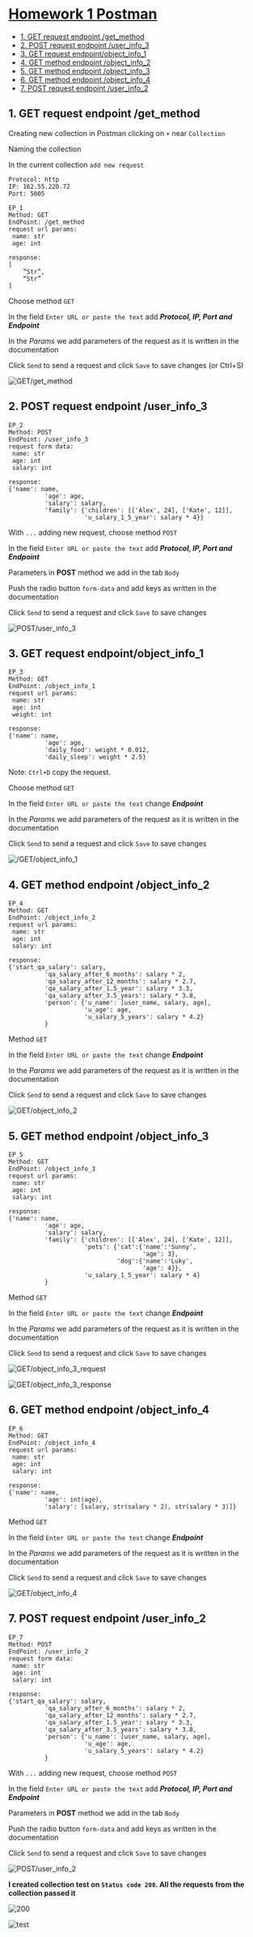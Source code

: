 # [Homework 1 Postman](https://github.com/MariaDash/Postman/blob/main/Homework1.md#homework-1)
+ [1. GET request endpoint /get_method](https://github.com/MariaDash/Postman/blob/main/Homework1.md#1-get-request-endpoint-get_method)
+ [2. POST request endpoint /user_info_3](https://github.com/MariaDash/Postman/blob/main/Homework1.md#2-post-request-endpoint-user_info_3)
+ [3. GET request endpoint/object_info_1](https://github.com/MariaDash/Postman/blob/main/Homework1.md#3-get-request-endpointobject_info_1)
+ [4. GET method endpoint /object_info_2](https://github.com/MariaDash/Postman/blob/main/Homework1.md#4-get-method-endpoint-object_info_2)
+ [5. GET method endpoint /object_info_3](https://github.com/MariaDash/Postman/blob/main/Homework1.md#5-get-method-endpoint-object_info_3)
+ [6. GET method endpoint /object_info_4](https://github.com/MariaDash/Postman/blob/main/Homework1.md#6-get-method-endpoint-object_info_4)
+ [7. POST request endpoint /user_info_2](https://github.com/MariaDash/Postman/blob/main/Homework1.md#7--post-request-endpoint-user_info_2)  

## 1. GET request endpoint /get_method
Creating new collection in Postman  clicking on `+` near `Collection`

Naming the collection

In the current collection `add new request`
```
Protocol: http
IP: 162.55.220.72
Port: 5005

EP_1
Method: GET
EndPoint: /get_method
request url params: 
 name: str
 age: int

response: 
[
    “Str”,
    “Str”
]

```
Choose method `GET`

In the field `Enter URL or paste the text` add ***Protocol, IP, Port and Endpoint***

In the *Params* we add parameters of the request as it is written in the documentation

Click `Send` to send a request and click `Save` to save changes (or Ctrl+S)

![GET/get_method](https://github.com/MariaDash/Postman/blob/main/Postman1_pics/Capture1.PNG)

## 2. POST request endpoint /user_info_3

```
EP_2
Method: POST
EndPoint: /user_info_3
request form data: 
 name: str
 age: int
 salary: int

response: 
{'name': name,
          'age': age,
          'salary': salary,
          'family': {'children': [['Alex', 24], ['Kate', 12]],
                     'u_salary_1_5_year': salary * 4}}

```
With `...` adding new request, choose method `POST`

In the field `Enter URL or paste the text` add ***Protocol, IP, Port and Endpoint***

Parameters in **POST** method we add in the tab `Body`

Push the radio button `form-data` and add keys as written in the documentation

Click `Send` to send a request and click `Save` to save changes

![POST/user_info_3](https://github.com/MariaDash/Postman/blob/main/Postman1_pics/Capture2.PNG)

## 3. GET request endpoint/object_info_1
```
EP_3
Method: GET
EndPoint: /object_info_1
request url params: 
 name: str
 age: int
 weight: int

response: 
{'name': name,
          'age': age,
          'daily_food': weight * 0.012,
          'daily_sleep': weight * 2.5}

```
Note: `Ctrl+D` copy the request.

Choose method `GET`

In the field `Enter URL or paste the text` change ***Endpoint***

In the *Params* we add parameters of the request as it is written in the documentation

Click `Send` to send a request and click `Save` to save changes

![/GET/object_info_1](https://github.com/MariaDash/Postman/blob/main/Postman1_pics/Capture3.PNG)

## 4. GET method endpoint /object_info_2
```
EP_4
Method: GET
EndPoint: /object_info_2
request url params: 
 name: str
 age: int
 salary: int

response: 
{'start_qa_salary': salary,
          'qa_salary_after_6_months': salary * 2,
          'qa_salary_after_12_months': salary * 2.7,
          'qa_salary_after_1.5_year': salary * 3.3,
          'qa_salary_after_3.5_years': salary * 3.8,
          'person': {'u_name': [user_name, salary, age],
                     'u_age': age,
                     'u_salary_5_years': salary * 4.2}
          }

```
Method `GET`

In the field `Enter URL or paste the text` change ***Endpoint***

In the *Params* we add parameters of the request as it is written in the documentation

Click `Send` to send a request and click `Save` to save changes

![GET/object_info_2](https://github.com/MariaDash/Postman/blob/main/Postman1_pics/Capture4.PNG)

## 5. GET method endpoint /object_info_3
```
EP_5
Method: GET
EndPoint: /object_info_3
request url params: 
 name: str
 age: int
 salary: int

response: 
{'name': name,
          'age': age,
          'salary': salary,
          'family': {'children': [['Alex', 24], ['Kate', 12]],
                     'pets': {'cat':{'name':'Sunny',
                                     'age': 3},
                              'dog':{'name':'Luky',
                                     'age': 4}},
                     'u_salary_1_5_year': salary * 4}
          }

```
Method `GET`

In the field `Enter URL or paste the text` change ***Endpoint***

In the *Params* we add parameters of the request as it is written in the documentation

Click `Send` to send a request and click `Save` to save changes

![GET/object_info_3_request](https://github.com/MariaDash/Postman/blob/main/Postman1_pics/Capture5.1.PNG)

![GET/object_info_3_response](https://github.com/MariaDash/Postman/blob/main/Postman1_pics/Capture5.2.PNG)

## 6. GET method endpoint /object_info_4
```
EP_6
Method: GET
EndPoint: /object_info_4
request url params: 
 name: str
 age: int
 salary: int

response: 
{'name': name,
          'age': int(age),
          'salary': [salary, str(salary * 2), str(salary * 3)]}
```
Method `GET`

In the field `Enter URL or paste the text` change ***Endpoint***

In the *Params* we add parameters of the request as it is written in the documentation

Click `Send` to send a request and click `Save` to save changes

![GET/object_info_4](https://github.com/MariaDash/Postman/blob/main/Postman1_pics/Capture6.PNG)

## 7.  POST request endpoint /user_info_2
```
EP_7
Method: POST
EndPoint: /user_info_2
request form data: 
 name: str
 age: int
 salary: int

response: 
{'start_qa_salary': salary,
          'qa_salary_after_6_months': salary * 2,
          'qa_salary_after_12_months': salary * 2.7,
          'qa_salary_after_1.5_year': salary * 3.3,
          'qa_salary_after_3.5_years': salary * 3.8,
          'person': {'u_name': [user_name, salary, age],
                     'u_age': age,
                     'u_salary_5_years': salary * 4.2}
          }

```
With `...` adding new request, choose method `POST`

In the field `Enter URL or paste the text` add ***Protocol, IP, Port and Endpoint***

Parameters in **POST** method we add in the tab `Body`

Push the radio button `form-data` and add keys as written in the documentation

Click `Send` to send a request and click `Save` to save changes

![POST/user_info_2](https://github.com/MariaDash/Postman/blob/main/Postman1_pics/Capture7.PNG)

**I created collection test on `Status code 200`. All the requests from the collection passed it**

![200](https://github.com/MariaDash/Postman/blob/main/Postman1_pics/Capture8.PNG)

![test](https://github.com/MariaDash/Postman/blob/main/Postman1_pics/Capture9.PNG)
